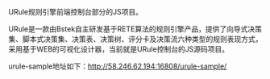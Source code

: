 URule规则引擎前端控制台部分的JS项目。

URule是一款由Bstek自主研发基于RETE算法的规则引擎产品，提供了向导式决策集、脚本式决策集、决策表、决策树、评分卡及决策流六种类型的规则表现方式，采用基于WEB的可视化设计器，当前就是URule控制台的JS源码项目。


urule-sample地址如下：http://58.246.62.194:16808/urule-sample/
